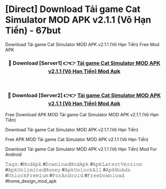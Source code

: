 # [Direct] Download Tải game Cat Simulator MOD APK v2.1.1 (Vô Hạn Tiền) - 67but
Download Tải game Cat Simulator MOD APK v2.1.1 (Vô Hạn Tiền) Free Mod APK

<div align="center">
<h3>🔴 Download [Server1] 👉👉 <a href="https://apk-comot.site?title=Tải_game_Cat_Simulator_MOD_APK_v2.1.1_(Vô_Hạn_Tiền)">Tải game Cat Simulator MOD APK v2.1.1 (Vô Hạn Tiền) Mod Apk</a></h3><br>

<h3>🔴 Download [Server2] 👉👉 <a href="https://apk-comot.site?title=Tải_game_Cat_Simulator_MOD_APK_v2.1.1_(Vô_Hạn_Tiền)">Tải game Cat Simulator MOD APK v2.1.1 (Vô Hạn Tiền) Mod Apk</a></h3>
</div>


Free Download APK MOD Tải game Cat Simulator MOD APK v2.1.1 (Vô Hạn Tiền)

Download Tải game Cat Simulator MOD APK v2.1.1 (Vô Hạn Tiền) 

Free APK MOD Tải game Cat Simulator MOD APK v2.1.1 (Vô Hạn Tiền) 

Download Tải game Cat Simulator MOD APK v2.1.1 (Vô Hạn Tiền) Mod For Android

𝚃𝚊𝚐𝚜: #𝙼𝚘𝚍𝙰𝚙𝚔 #𝙳𝚘𝚠𝚗𝚕𝚘𝚊𝚍𝙼𝚘𝚍𝙰𝚙𝚔 #𝙰𝚙𝚔𝙻𝚊𝚝𝚎𝚜𝚝𝚅𝚎𝚛𝚜𝚒𝚘𝚗 #𝙰𝚙𝚔𝚄𝚗𝚕𝚒𝚖𝚒𝚝𝚎𝚍𝙼𝚘𝚗𝚎𝚢 #𝙰𝚙𝚔𝚄𝚗𝚕𝚘𝚌𝚔𝙰𝚕𝚕 #𝙰𝚙𝚔𝙽𝚘𝙰𝚍𝚜 #𝚄𝚗𝚕𝚘𝚌𝚔𝙿𝚛𝚎𝚖𝚒𝚞𝚖 #𝙵𝚘𝚛𝙰𝚗𝚍𝚛𝚘𝚒𝚍 #𝙵𝚛𝚎𝚎𝙳𝚘𝚠𝚗𝚕𝚘𝚊𝚍 #home_design_mod_apk